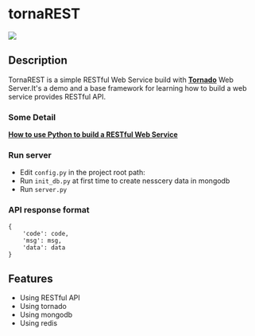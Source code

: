# tornaREST
![](art/logo.jpg)

## Description
TornaREST is a simple RESTful Web Service build with **[Tornado](http://www.tornadoweb.org/en/stable/)** Web Server.It's a demo and a base framework for learning how to build a web service provides RESTful API.

### Some Detail
**[How to use Python to build a RESTful Web Service](http://zhuanlan.zhihu.com/kotandroid/20488077)**

### Run server
- Edit `config.py` in the project root path:
- Run `init_db.py` at first time to create nesscery data in mongodb
- Run `server.py`

### API response format
```
{
    'code': code,
    'msg': msg,
    'data': data
}
```

## Features
- Using RESTful API
- Using tornado
- Using mongodb
- Using redis

